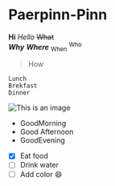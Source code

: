 # Paerpinn-Pinn
**Hi**
*Hello*
~~What~~	
**_Why_**
***Where***
<sub>When</sub>
<sup>Who</sup>
>How
```
Lunch
Brekfast
Dinner
```
![This is an image](http://t2.gstatic.com/licensed-image?q=tbn:ANd9GcQlO_2ts2YDGtpdafB8JDZzGVfyKlmFCn7paIJmTsKhfbev0I3O-OoMwgHJUDjSTc-KbjZge4_FgB2BUqVblVM)
- GoodMorning
- Good Afternoon
- GoodEvening
- [x] Eat food
- [ ] Drink water
- [ ] Add color
:smile:

